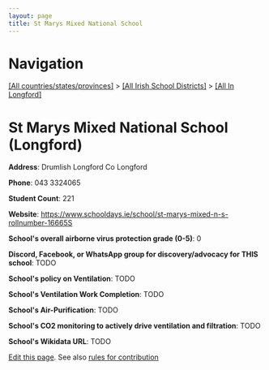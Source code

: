 ```yaml
---
layout: page
title: St Marys Mixed National School
---
```

# Navigation

[[All countries/states/provinces]](../../..) > [[All Irish School Districts]](../..) > [[All In Longford]](..)

# St Marys Mixed National School (Longford)

**Address**: Drumlish Longford Co Longford

**Phone**: 043 3324065

**Student Count**: 221

**Website**: <https://www.schooldays.ie/school/st-marys-mixed-n-s-rollnumber-16665S>

**School's overall airborne virus protection grade (0-5)**: 0

**Discord, Facebook, or WhatsApp group for discovery/advocacy for THIS school**: TODO

**School's policy on Ventilation**: TODO

**School's Ventilation Work Completion**: TODO

**School's Air-Purification**: TODO

**School's CO2 monitoring to actively drive ventilation and filtration**: TODO

**School's Wikidata URL**: TODO


[Edit this page](https://github.com/ventilate-schools/Ireland/edit/main/./Longford/St_Marys_Mixed_National_School.md). See also [rules for contribution](../../../contribution-rules/)